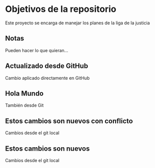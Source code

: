# Objetivos de la repositorio

Este proyecto se encarga de manejar los planes de la liga de la justicia


## Notas
Pueden hacer lo que quieran...

## Actualizado desde GitHub
Cambio aplicado directamente en GitHub

## Hola Mundo
También desde Git


## Estos cambios son nuevos con conflicto
Cambios desde el git local
## Estos cambios son nuevos
Cambios desde el git local
